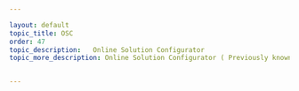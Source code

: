 ```yaml
---

layout: default
topic_title: OSC
order: 47
topic_description:   Online Solution Configurator
topic_more_description: Online Solution Configurator ( Previously known has Dell Star )  is an online application used to configure DataCenter orders and other types of Solution Orders. Primarily Solution orders are those where Dell is offering e2e solution from Hardware, software, data management, storage and setup of datacenters etc. OSC orders even though they are split and fulfilled, they need to be assembled back in the logistics and  shipped in the groups. OCI has a service to pull the Solution attributes from OSC and update it to OMEGA. These attributes are needed by EBI.  OCI also has a service callout to SDR to generate the agreement ID based on which entitlements are created for the solution orders. 


---
```

